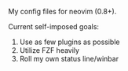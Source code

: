 My config files for neovim (0.8+).

Current self-imposed goals:
  1. Use as few plugins as possible
  2. Utilize FZF heavily
  3. Roll my own status line/winbar
